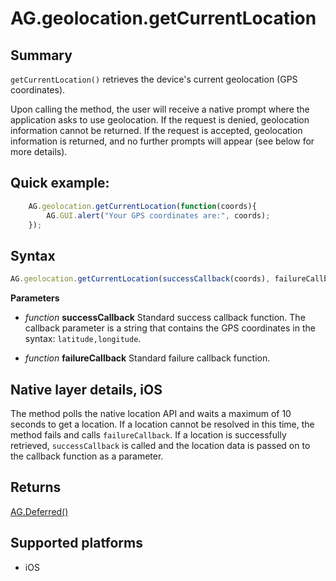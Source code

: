 # AG.geolocation.getCurrentLocation

## Summary
`getCurrentLocation()` retrieves the device's current geolocation (GPS coordinates). 

Upon calling the method, the user will receive a native prompt where the application asks to use geolocation. If the request is denied, geolocation information cannot be returned. If the request is accepted, geolocation information is returned, and no further prompts will appear (see below for more details).

## Quick example:
```javascript
	AG.geolocation.getCurrentLocation(function(coords){
  		AG.GUI.alert("Your GPS coordinates are:", coords);
	});
```

## Syntax
```javascript
AG.geolocation.getCurrentLocation(successCallback(coords), failureCallback)
```

**Parameters**

* *function* **successCallback**
 Standard success callback function. The callback parameter is a string that contains the GPS coordinates in the syntax: `latitude,longitude`.

* *function* **failureCallback**
 Standard failure callback function.

## Native layer details, iOS

The method polls the native location API and waits a maximum of 10 seconds to get a location. If a location cannot be resolved in this time, the method fails and calls `failureCallback`. If a location is successfully retrieved, `successCallback` is called and the location data is passed on to the callback function as a parameter.

## Returns 
[AG.Deferred()](../../Deferred/Deferred.md)

## Supported platforms
* iOS